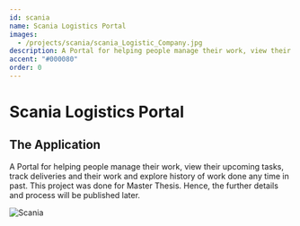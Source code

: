 ```yaml
---
id: scania
name: Scania Logistics Portal
images:
  - /projects/scania/scania_Logistic_Company.jpg
description: A Portal for helping people manage their work, view their upcoming tasks, track deliveries and their work and explore history of work done any time in past.
accent: "#000080"
order: 0
---
```


# Scania Logistics Portal

## The Application

A Portal for helping people manage their work, view their upcoming tasks, track deliveries and their work and explore history of work done any time in past. This project was done for Master Thesis. Hence, the further details and process will be published later.

![Scania](/projects/scania/scania_Logistic_Company.jpg)
